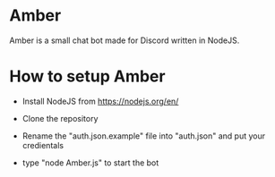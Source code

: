# Amber

Amber is a small chat bot made for Discord written in NodeJS.

# How to setup Amber

- Install NodeJS from https://nodejs.org/en/

- Clone the repository

- Rename the "auth.json.example" file into "auth.json" and put your credientals 

- type "node Amber.js" to start the bot
